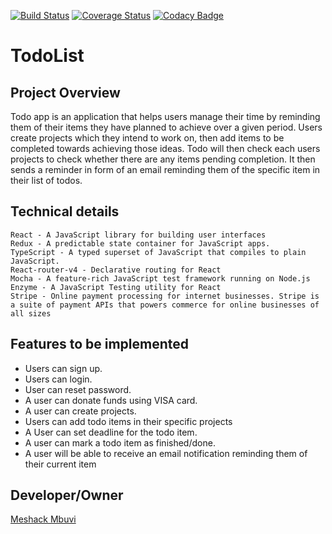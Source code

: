 [![Build Status](https://travis-ci.org/meshack-mbuvi/todo-app.svg?branch=develop)](https://travis-ci.org/meshack-mbuvi/todo-app)
[![Coverage Status](https://coveralls.io/repos/github/meshack-mbuvi/todo-app/badge.svg?branch=develop)](https://coveralls.io/github/meshack-mbuvi/todo-app?branch=develop)
[![Codacy Badge](https://api.codacy.com/project/badge/Grade/64d34fa1f8b744c7bcae0f0c97c86624)](https://www.codacy.com/app/meshack-mbuvi/todo-app?utm_source=github.com&amp;utm_medium=referral&amp;utm_content=meshack-mbuvi/todo-app&amp;utm_campaign=Badge_Grade)

# TodoList
## Project Overview
Todo app is an application that helps users manage their time by reminding them of their items they have planned to achieve over a given period. 
Users create projects which they intend to work on, then add items to be completed towards achieving those ideas.
Todo will then check each users projects to check whether there are any items pending completion. It then sends a reminder in form of an email reminding them of the specific item in their list of todos.

## Technical details
```
React - A JavaScript library for building user interfaces
Redux - A predictable state container for JavaScript apps.
TypeScript - A typed superset of JavaScript that compiles to plain JavaScript.
React-router-v4 - Declarative routing for React
Mocha - A feature-rich JavaScript test framework running on Node.js
Enzyme - A JavaScript Testing utility for React
Stripe - Online payment processing for internet businesses. Stripe is a suite of payment APIs that powers commerce for online businesses of all sizes
```

## Features to be implemented
- Users can sign up.
- Users can login.
- User can reset password.
- A user can donate funds using VISA card.
- A user can create projects.
- Users can add todo items in their specific projects
- A User can set deadline for the todo item.
- A user can mark a todo item as finished/done.
- A user will be able to receive an email notification reminding them of their current item

## Developer/Owner
[Meshack Mbuvi](https://github.com/meshack-mbuvi)
